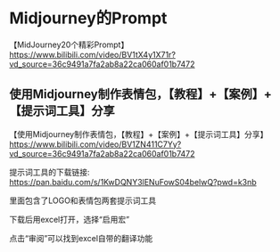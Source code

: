 # Midjourney的Prompt

【MidJourney20个精彩Prompt】<https://www.bilibili.com/video/BV1tX4y1X71r?vd_source=36c9491a7fa2ab8a22ca060af01b7472>

## 使用Midjourney制作表情包，【教程】+【案例】+【提示词工具】分享

【使用Midjourney制作表情包，【教程】+【案例】+【提示词工具】分享】https://www.bilibili.com/video/BV1ZN411C7Yy?vd_source=36c9491a7fa2ab8a22ca060af01b7472

提示词工具的下载链接: https://pan.baidu.com/s/1KwDQNY3lENuFowS04belwQ?pwd=k3nb

里面包含了LOGO和表情包两套提示词工具

下载后用excel打开，选择“启用宏”

点击“审阅”可以找到excel自带的翻译功能
